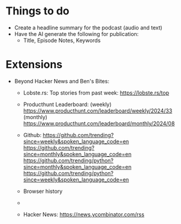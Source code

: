 # Things to do

* Create a headline summary for the podcast (audio and text)
* Have the AI generate the following for publication:
    - Title, Episode Notes, Keywords   


# Extensions
* Beyond Hacker News and Ben's Bites:
    - Lobste.rs: Top stories from past week: https://lobste.rs/top
    - Producthunt Leaderboard:
    (weekly) https://www.producthunt.com/leaderboard/weekly/2024/33
    (monthly) https://www.producthunt.com/leaderboard/monthly/2024/08
    - Github: https://github.com/trending?since=weekly&spoken_language_code=en
    https://github.com/trending?since=monthly&spoken_language_code=en
    https://github.com/trending/python?since=monthly&spoken_language_code=en
    https://github.com/trending/python?since=weekly&spoken_language_code=en
    - Browser history
    - 


    - Hacker News: https://news.ycombinator.com/rss
